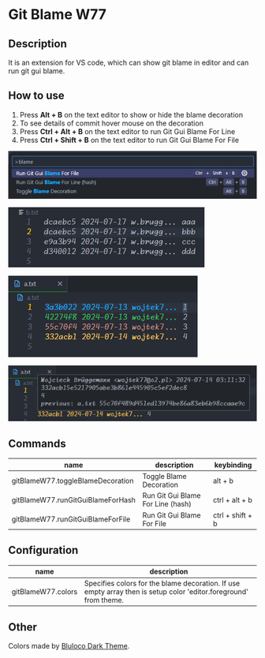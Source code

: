 # Git Blame W77

## Description
It is an extension for VS code, which can show git blame in editor and can run git gui blame.

## How to use
1. Press **Alt + B** on the text editor to show or hide the blame decoration
2. To see details of commit hover mouse on the decoration
3. Press **Ctrl + Alt + B** on the text editor to run Git Gui Blame For Line
4. Press **Ctrl + Shift + B** on the text editor to run Git Gui Blame For File

![Git Blame screeshot 1](images/screenshot1.png)

![Git Blame screeshot 2](images/screenshot2.png)

![Git Blame screeshot 3](images/screenshot3.png)

![Git Blame screeshot 4](images/screenshot4.png)

## Commands
| name | description | keybinding |
| - | - | - |
gitBlameW77.toggleBlameDecoration | Toggle Blame Decoration | alt + b
gitBlameW77.runGitGuiBlameForHash | Run Git Gui Blame For Line (hash) | ctrl + alt + b
gitBlameW77.runGitGuiBlameForFile | Run Git Gui Blame For File | ctrl + shift + b

## Configuration
| name | description |
| - | - |
gitBlameW77.colors | Specifies colors for the blame decoration. If use empty array then is setup color 'editor.foreground' from theme.

## Other
Colors made by [Bluloco Dark Theme](https://marketplace.visualstudio.com/items?itemName=uloco.theme-bluloco-dark).
